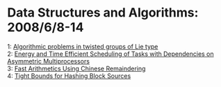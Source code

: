 # Data Structures and Algorithms: 2008/6/8-14  
1: [Algorithmic problems in twisted groups of Lie type](https://doi.org/10.48550/arXiv.0805.3742)  
2: [Energy and Time Efficient Scheduling of Tasks with Dependencies on  Asymmetric Multiprocessors](https://doi.org/10.48550/arXiv.0804.4039)  
3: [Fast Arithmetics Using Chinese Remaindering](https://doi.org/10.48550/arXiv.0806.1722)  
4: [Tight Bounds for Hashing Block Sources](https://doi.org/10.48550/arXiv.0806.1948)  